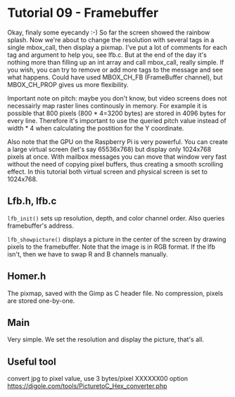 Tutorial 09 - Framebuffer
=========================

Okay, finaly some eyecandy :-) So far the screen showed the rainbow splash. Now we're about to change the resolution with
several tags in a single mbox_call, then display a pixmap. I've put a lot of comments for each tag and
argument to help you, see lfb.c. But at the end of the day it's nothing more than filling up an int array
and call mbox_call, really simple. If you wish, you can try to remove or add more tags to the message and
see what happens. Could have used MBOX_CH_FB (FrameBuffer channel), but MBOX_CH_PROP gives us more flexibility.

Important note on pitch: maybe you don't know, but video screens does not necessairly map raster lines
continously in memory. For example it is possible that 800 pixels (800 * 4=3200 bytes) are stored in 4096
bytes for every line. Therefore it's important to use the queried pitch value instead of width * 4 when
calculating the postition for the Y coordinate.

Also note that the GPU on the Raspberry Pi is very powerful. You can create a large virtual screen (let's say
65536x768) but display only 1024x768 pixels at once. With mailbox messages you can move that window very fast
without the need of copying pixel buffers, thus creating a smooth scrolling effect. In this tutorial both
virtual screen and physical screen is set to 1024x768.

Lfb.h, lfb.c
------------

`lfb_init()` sets up resolution, depth, and color channel order. Also queries framebuffer's address.

`lfb_showpicture()` displays a picture in the center of the screen by drawing pixels to the framebuffer. Note that the image
is in RGB format. If the lfb isn't, then we have to swap R and B channels manually.

Homer.h
-------

The pixmap, saved with the Gimp as C header file. No compression, pixels are stored one-by-one.

Main
----

Very simple. We set the resolution and display the picture, that's all.

Useful tool
---

convert jpg to pixel value, use 3 bytes/pixel XXXXXX00 option
https://digole.com/tools/PicturetoC_Hex_converter.php